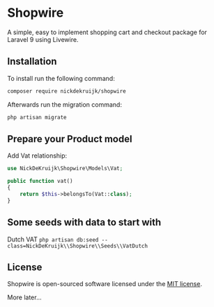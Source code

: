 # Shopwire
A simple, easy to implement shopping cart and checkout package for Laravel 9 using Livewire.

## Installation

To install run the following command:

```bash
composer require nickdekruijk/shopwire
```

Afterwards run the migration command:
```bash
php artisan migrate
```

## Prepare your Product model
Add Vat relationship:
```php
use NickDeKruijk\Shopwire\Models\Vat;

public function vat()
{
    return $this->belongsTo(Vat::class);
}
```

## Some seeds with data to start with
Dutch VAT
`php artisan db:seed --class=NickDeKruijk\\Shopwire\\Seeds\\VatDutch`

## License
Shopwire is open-sourced software licensed under the [MIT license](https://opensource.org/licenses/MIT).

More later...
